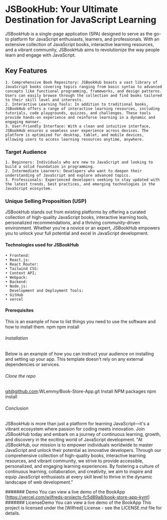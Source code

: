 # JSBookHub: Your Ultimate Destination for JavaScript Learning
JSBookHub is a single-page application (SPA) designed to serve as the go-to platform for JavaScript enthusiasts, learners, and professionals. With an extensive collection of JavaScript books, interactive learning resources, and a vibrant community, JSBookHub aims to revolutionize the way people learn and engage with JavaScript.

## Key Features
    1. Comprehensive Book Repository: JSBookHub boasts a vast library of JavaScript books covering topics ranging from basic syntax to advanced concepts like functional programming, frameworks, and design patterns. Users can easily browse through the collection and find books tailored to their skill level and interests.
    2. Interactive Learning Tools: In addition to traditional books, JSBookHub offers a range of interactive learning resources, including tutorials, code playgrounds, quizzes, and challenges. These tools provide hands-on experience and reinforce learning in a dynamic and engaging manner.
    3. User-Friendly Interface: With a clean and intuitive interface, JSBookHub ensures a seamless user experience across devices. The platform is optimized for desktop, tablet, and mobile devices, allowing users to access learning resources anytime, anywhere.

### Target Audience
    1. Beginners: Individuals who are new to JavaScript and looking to build a solid foundation in programming.
    2. Intermediate Learners: Developers who want to deepen their understanding of JavaScript and explore advanced topics.
    3. Professionals: Experienced developers seeking to stay updated with the latest trends, best practices, and emerging technologies in the JavaScript ecosystem.

### Unique Selling Proposition (USP)
JSBookHub stands out from existing platforms by offering a curated collection of high-quality JavaScript books, interactive learning tools, personalized recommendations, and a thriving community-driven environment. Whether you're a novice or an expert, JSBookHub empowers you to unlock your full potential and excel in JavaScript development.
#### Technologies used for JSBookHub

    • Frontend:
    • React.js: 
    • React Router:
    • Tailwind CSS:
    • Context API;
    • Webpack: 
    • Backend:
    • Node.js: 
      Development and Deployment Tools:
    • GitHub
    • vercel 

#### Prerequisites
This is an example of how to list things you need to use the software and how to install them.
npm
npm install 

###### Installation
Below is an example of how you can instruct your audience on installing and setting up your app. This template doesn't rely on any external dependencies or services.

###### Clone the repo
git@github.com:WLemmy/Book-Store-App.git
Install NPM packages
npm install

###### Conclusion
JSBookHub is more than just a platform for learning JavaScript—it's a vibrant ecosystem where passion for coding meets innovation. Join JSBookHub today and embark on a journey of continuous learning, growth, and discovery in the exciting world of JavaScript development.
"At JSBookHub, our mission is to empower individuals worldwide to master JavaScript and unlock their potential as innovative developers. Through our comprehensive collection of high-quality books, interactive learning resources, and vibrant community, we strive to provide accessible, personalized, and engaging learning experiences. By fostering a culture of continuous learning, collaboration, and creativity, we aim to inspire and equip JavaScript enthusiasts at every skill level to thrive in the dynamic landscape of web development."

####### Demo You can view a live demo of the BookApp
[https://vercel.com/wilfreds-projects-fc5d89a8/book-store-app-kynt]
####### LicenseDemo You can view a live demo of the BookApp
This project is licensed under the [Wilfred] License - see the LICENSE.md file for details.
